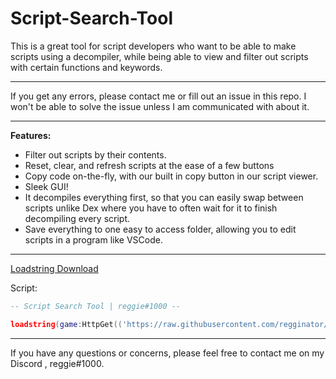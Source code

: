 # Script-Search-Tool
This is a great tool for script developers who want to be able to make scripts using a decompiler, while being able to view and filter out scripts with certain functions and keywords.
___
If you get any errors, please contact me or fill out an issue in this repo. I won't be able to solve the issue unless I am communicated with about it.
___
**Features:**
- Filter out scripts by their contents.
- Reset, clear, and refresh scripts at the ease of a few buttons
- Copy code on-the-fly, with our built in copy button in our script viewer.
- Sleek GUI!
- It decompiles everything first, so that you can easily swap between scripts unlike Dex where you have to often wait for it to finish decompiling every script.
- Save everything to one easy to access folder, allowing you to edit scripts in a program like VSCode.
_________________________
[Loadstring Download](https://github.com/regginator/Script-Search-Tool/releases/download/Loadstring/ScriptSearchToolLoadstring.lua)

Script:
```lua
-- Script Search Tool | reggie#1000 --

loadstring(game:HttpGet(('https://raw.githubusercontent.com/regginator/Script-Search-Tool/main/Script%20Search%20Tool.lua'),true))()
```
_________________________
If you have any questions or concerns, please feel free to contact me on my Discord , reggie#1000.
